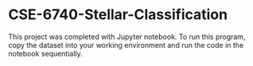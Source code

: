 # CSE-6740-Stellar-Classification
This project was completed with Jupyter notebook. To run this program, copy the dataset into your working environment and run the code in the notebook sequentially.
